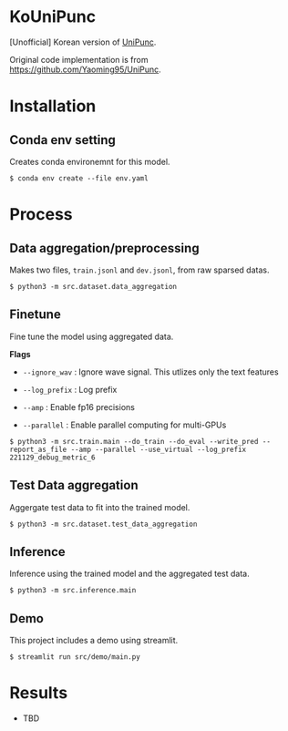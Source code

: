 # KoUniPunc

[Unofficial] Korean version of [UniPunc](https://ieeexplore.ieee.org/document/9747131).

Original code implementation is from https://github.com/Yaoming95/UniPunc.

# Installation

## Conda env setting
Creates conda environemnt for this model.
```
$ conda env create --file env.yaml
```

# Process

## Data aggregation/preprocessing
Makes two files, `train.jsonl` and `dev.jsonl`, from raw sparsed datas.
```
$ python3 -m src.dataset.data_aggregation
```


## Finetune
Fine tune the model using aggregated data.

**Flags**
- `--ignore_wav` : Ignore wave signal. This utlizes only the text features

- `--log_prefix` : Log prefix

- `--amp` : Enable fp16 precisions

- `--parallel` : Enable parallel computing for multi-GPUs

```
$ python3 -m src.train.main --do_train --do_eval --write_pred --report_as_file --amp --parallel --use_virtual --log_prefix 221129_debug_metric_6 
```

## Test Data aggregation
Aggergate test data to fit into the trained model.
```
$ python3 -m src.dataset.test_data_aggregation
```

## Inference
Inference using the trained model and the aggregated test data.
```
$ python3 -m src.inference.main
```

## Demo
This project includes a demo using streamlit.
```
$ streamlit run src/demo/main.py
```

# Results
- TBD